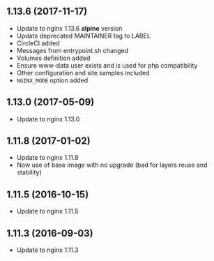 
## 1.13.6 (2017-11-17)
- Update to nginx 1.13.6 **alpine** version
- Update deprecated MAINTAINER tag to LABEL
- CircleCI added
- Messages from entrypoint.sh changed
- Volumes definition added
- Ensure www-data user exists and is used for php compatibility
- Other configuration and site samples included
- `NGINX_MODE` option added

## 1.13.0 (2017-05-09)
- Update to nginx 1.13.0

## 1.11.8 (2017-01-02)
- Update to nginx 1.11.8
- Now use of base image with no upgrade (bad for layers reuse and stability)

## 1.11.5 (2016-10-15)
- Update to nginx 1.11.5

## 1.11.3 (2016-09-03)
- Update to nginx 1.11.3
